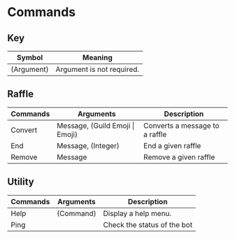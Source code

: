 # Commands

## Key 
| Symbol      | Meaning                        |
| ----------- | ------------------------------ |
| (Argument)  | Argument is not required.      |

## Raffle
| Commands | Arguments                       | Description                    |
| -------- | ------------------------------- | ------------------------------ |
| Convert  | Message, (Guild Emoji \| Emoji) | Converts a message to a raffle |
| End      | Message, (Integer)              | End a given raffle             |
| Remove   | Message                         | Remove a given raffle          |

## Utility
| Commands | Arguments | Description                 |
| -------- | --------- | --------------------------- |
| Help     | (Command) | Display a help menu.        |
| Ping     |           | Check the status of the bot |

